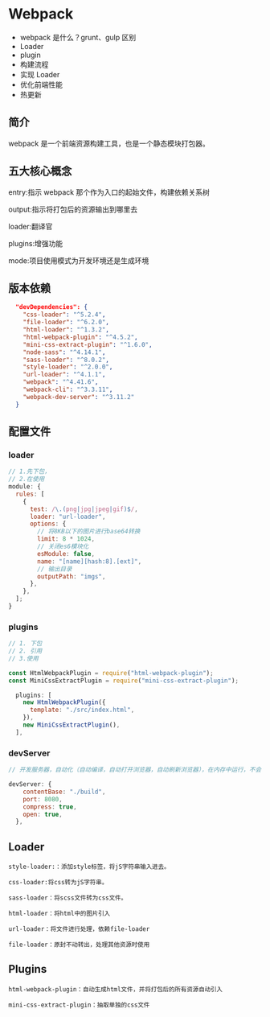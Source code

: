 # Webpack

- webpack 是什么？grunt、gulp 区别
- Loader
- plugin
- 构建流程
- 实现 Loader
- 优化前端性能
- 热更新

## 简介

webpack 是一个前端资源构建工具，也是一个静态模块打包器。

## 五大核心概念

entry:指示 webpack 那个作为入口的起始文件，构建依赖关系树

output:指示将打包后的资源输出到哪里去

loader:翻译官

plugins:增强功能

mode:项目使用模式为开发环境还是生成环境

## 版本依赖

```json
  "devDependencies": {
    "css-loader": "^5.2.4",
    "file-loader": "^6.2.0",
    "html-loader": "^1.3.2",
    "html-webpack-plugin": "^4.5.2",
    "mini-css-extract-plugin": "^1.6.0",
    "node-sass": "^4.14.1",
    "sass-loader": "^8.0.2",
    "style-loader": "^2.0.0",
    "url-loader": "^4.1.1",
    "webpack": "^4.41.6",
    "webpack-cli": "^3.3.11",
    "webpack-dev-server": "^3.11.2"
  }
```

## 配置文件

### loader

```js
// 1.先下包，
// 2.在使用
module: {
  rules: [
    {
      test: /\.(png|jpg|jpeg|gif)$/,
      loader: "url-loader",
      options: {
        // 将8KB以下的图片进行base64转换
        limit: 8 * 1024,
        // 关闭es6模块化
        esModule: false,
        name: "[name][hash:8].[ext]",
        // 输出目录
        outputPath: "imgs",
      },
    },
  ];
}
```

### plugins

```js
// 1. 下包
// 2. 引用
// 3.使用

const HtmlWebpackPlugin = require("html-webpack-plugin");
const MiniCssExtractPlugin = require("mini-css-extract-plugin");

  plugins: [
    new HtmlWebpackPlugin({
      template: "./src/index.html",
    }),
    new MiniCssExtractPlugin(),
  ],
```

### devServer

```js
// 开发服务器，自动化（自动编译，自动打开浏览器，自动刷新浏览器），在内存中运行，不会输出文件，

devServer: {
    contentBase: "./build",
    port: 8080,
    compress: true,
    open: true,
  },
```

## Loader

```
style-loader:：添加style标签，将jS字符串输入进去。

css-loader:将css转为jS字符串。

sass-loader：将scss文件转为css文件。

html-loader：将html中的图片引入

url-loader：将文件进行处理，依赖file-loader

file-loader：原封不动转出，处理其他资源时使用
```

## Plugins

```
html-webpack-plugin：自动生成html文件，并将打包后的所有资源自动引入

mini-css-extract-plugin：抽取单独的css文件
```
